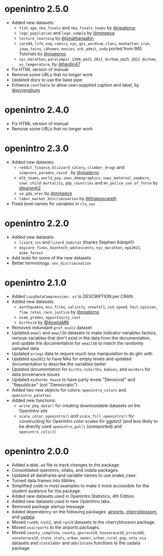 # openintro 2.5.0

* Added new datasets:
  * `fish_age`, `nba_finals` and `nba_finals_teams` by [@npaterno](https://github.com/npaterno)
  * `lego_population` and `lego_sample` by [@mmeece](https://github.com/mmeece)
  * `lecture_learning` by [@jonathanaakin](https://github.com/jonathanaakin)
  * `cars04`, `life_exp`, `comics`, `nyc`, `gss_wordsum_class`, `manhattan`, `iran`, `iowa`, `twins`, `LAhomes`, `movies`, `ucb_admit`, `soda` ported from IMS Tutorials by [@npaterno](https://github.com/npaterno)
  * `nyc_marathon`, `paralympic_1500`, `pm25_2011_durham`, `pm25_2022_durham`, `us_temperature`, by [@hardin47](https://github.com/hardin47)
* Fix HTML version of manual
* Remove some URLs that no longer work
* Updated docs to use the base pipe
* Enhance `contTable` to allow user-supplied caption and label, by [@sjvrensburg](https://github.com/sjvrensburg)

# openintro 2.4.0

* Fix HTML version of manual
* Remove some URLs that no longer work

# openintro 2.3.0

* Added new datasets:
  * `reddit_finance`, `blizzard_salary`, `climber_drugs` and `simpsons_paradox_covid ` by [@npaterno](https://github.com/npaterno)
  * `mlb_teams`, `world_pop`, `sowc_demographics`, `sowc_maternal_newborn`, `sowc_child_mortality`, `gdp_countries` and `mn_police_use_of_force` by [@karenjh2](https://github.com/karenjh2)
  * `sa_gdp_elec` by [@mmeece](https://github.com/mmeece)
  * `labor_market_discrimination` by [@thiagoscarelli](https://github.com/thiagoscarelli)
* Fixed level names for variables in `cle_sac`

# openintro 2.2.0

* Added new datasets:
  * `lizard_run` and `lizard_habitat` (thanks Stephen Adolph!)
  * `daycare_fines`, `biontech_adolescents`, `nyc_marathon`, `epa2021`, `duke_forest`
* Add tests for some of the new datasets
* Better terminology: `sex_discrimination`

# openintro 2.1.0

* Added `LazyDataCompression: xz` to DESCRIPTION per CRAN.
* Added new datasets:
  * `earthquakes`, `mcu_films`, `salinity`, `snowfall`, `ssd_speed`, `fact_opinion`, `flow_rates`, `race_justice` by [@npaterno](https://github.com/npaterno)
  * `exam_grades`, `opportunity_cost`
  * `births14` by [@AmeliaMN](https://github.com/AmeliaMN)
* Removed redundant `prof_evals` dataset
* Updated `email` and `email50` datasets to make indicator variables factors, remove variables that don't exist in the data from the documentation, and update the documentation for `email50` to match the randomly sampled data
* Updated `orings` data to require much less manipulation to do glm with
* Updated `epa2012` to have NAs for empty levels and updated documentation to describe the variables better
* Updated documentation for `births`, `ncbirths`, `babies`, and `murders` for data provenance issues
* Updated `midterms_house` to have party levels "Democrat" and "Republican" (not "Democratic")
* Added two new objects for colors: `openintro_colors` and `openintro_palettes`
* Added new functions: 
  * `write_pkg_data()` for creating downloadable datasets on the OpenIntro site
  * `scale_color_openintro()` and `scale_fill_openintro()` for constructing for OpenIntro color scales for ggplot2 (and less likely to be directly used `openintro_pal()` (unexported) and `openintro_cols()`)

# openintro 2.0.0

* Added a `NEWS.md` file to track changes to the package.
* Consolidated openintro, oilabs, and oidata packages.
* Updated all dataframe and variable names to use snake_case.
* Turned data.frames into tibbles.
* Simplified code in most examples to make it more accessible for the student audience for the package.
* Added new datasets used in OpenIntro Statistics, 4th Edition.
* Added new datasets used in new OpenIntro labs.
* Removed package startup message.
* Added dependency on the following packages: [airports](https://openintrostat.github.io/airports/), [cherryblossom](https://openintrostat.github.io/cherryblossom/), and [usdata](https://openintrostat.github.io/usdata/).
* Moved `run09`, `run12`, and `run19` datasets to the cherryblossom package.
* Moved `usairports` to the airports packages.
* Moved `county_complete`, `county`, `govrace10`, `houserace10`, `prrace08`, `senaterace10`, `state_stats`, `urban_owner`, `urban_rural_pop`, `vote_nsa` datasets and `state2abbr` and `abbr2state` functions to the usdata package.
